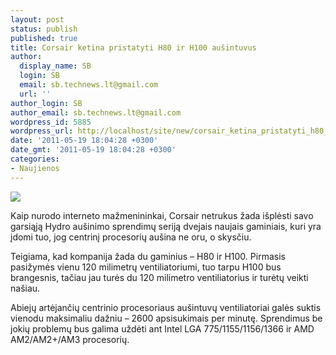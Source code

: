 ```yaml
---
layout: post
status: publish
published: true
title: Corsair ketina pristatyti H80 ir H100 aušintuvus
author:
  display_name: SB
  login: SB
  email: sb.technews.lt@gmail.com
  url: ''
author_login: SB
author_email: sb.technews.lt@gmail.com
wordpress_id: 5885
wordpress_url: http://localhost/site/new/corsair_ketina_pristatyti_h80_ir_h100_ausintuvus/
date: '2011-05-19 18:04:28 +0300'
date_gmt: '2011-05-19 18:04:28 +0300'
categories:
- Naujienos
---
```

<div class="imgright"><img src="http://technews.lt/upload/CorsairH60.jpg"  /></div>
<p>Kaip nurodo interneto mažmenininkai, Corsair netrukus žada išplėsti savo garsiąją Hydro aušinimo sprendimų seriją dvejais naujais gaminiais, kuri yra įdomi tuo, jog centrinį procesorių aušina ne oru, o skysčiu.</p>
<p>Teigiama, kad kompanija žada du gaminius – H80 ir H100. Pirmasis pasižymės vienu 120 milimetrų ventiliatoriumi, tuo tarpu H100 bus brangesnis, tačiau jau turės du 120 milimetro ventiliatorius ir turėtų veikti našiau.</p>
<p>Abiejų artėjančių centrinio procesoriaus aušintuvų ventiliatoriai galės suktis vienodu maksimaliu dažniu – 2600 apsisukimais per minutę. Sprendimus be jokių problemų bus galima uždėti ant Intel LGA 775/1155/1156/1366 ir AMD AM2/AM2+/AM3 procesorių.<br /></p>
